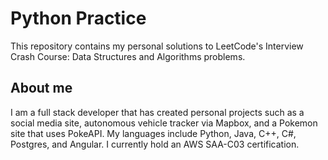 # Python Practice

This repository contains my personal solutions to LeetCode's Interview Crash Course: Data Structures and Algorithms problems.

## About me

I am a full stack developer that has created personal projects such as a social media site, autonomous vehicle tracker via Mapbox, and a Pokemon site that uses PokeAPI. My languages include Python, Java, C++, C#, Postgres, and Angular. I currently hold an AWS SAA-C03 certification.
